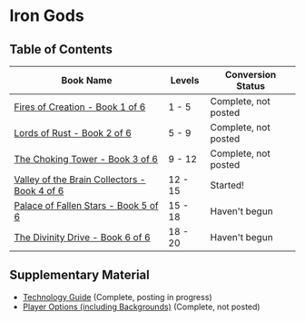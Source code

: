 # Iron Gods

## Table of Contents

Book Name                                                          | Levels  | Conversion Status
-------------------------------------------------------------------|---------|------------------
[Fires of Creation - Book 1 of 6](Chapter1/README.md)              | 1 - 5   | Complete, not posted
[Lords of Rust - Book 2 of 6](Chapter2/README.md)                  | 5 - 9   | Complete, not posted
[The Choking Tower - Book 3 of 6](Chapter3/README.md)              | 9 - 12  | Complete, not posted
[Valley of the Brain Collectors - Book 4 of 6](Chapter4/README.md) | 12 - 15 | Started!
[Palace of Fallen Stars - Book 5 of 6](Chapter5/README.md)         | 15 - 18 | Haven't begun
[The Divinity Drive - Book 6 of 6](Chapter6/README.md)             | 18 - 20 | Haven't begun

## Supplementary Material

* [Technology Guide](/Technology%20Guide/README.md) (Complete, posting in progress)
* [Player Options (including Backgrounds)](/Player%20Options/README.md) (Complete, not posted)
